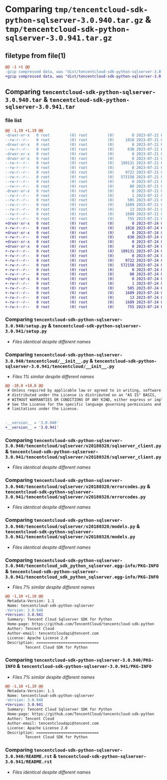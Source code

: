 # Comparing `tmp/tencentcloud-sdk-python-sqlserver-3.0.940.tar.gz` & `tmp/tencentcloud-sdk-python-sqlserver-3.0.941.tar.gz`

## filetype from file(1)

```diff
@@ -1 +1 @@
-gzip compressed data, was "dist/tencentcloud-sdk-python-sqlserver-3.0.940.tar", last modified: Fri Jul 21 00:48:52 2023, max compression
+gzip compressed data, was "dist/tencentcloud-sdk-python-sqlserver-3.0.941.tar", last modified: Mon Jul 24 00:43:05 2023, max compression
```

## Comparing `tencentcloud-sdk-python-sqlserver-3.0.940.tar` & `tencentcloud-sdk-python-sqlserver-3.0.941.tar`

### file list

```diff
@@ -1,19 +1,19 @@
-drwxr-xr-x   0 root         (0) root         (0)        0 2023-07-21 00:48:51.000000 tencentcloud-sdk-python-sqlserver-3.0.940/
--rw-r--r--   0 root         (0) root         (0)     1018 2023-07-21 00:48:51.000000 tencentcloud-sdk-python-sqlserver-3.0.940/setup.py
-drwxr-xr-x   0 root         (0) root         (0)        0 2023-07-21 00:48:51.000000 tencentcloud-sdk-python-sqlserver-3.0.940/tencentcloud/
--rw-r--r--   0 root         (0) root         (0)      630 2023-07-21 00:48:51.000000 tencentcloud-sdk-python-sqlserver-3.0.940/tencentcloud/__init__.py
-drwxr-xr-x   0 root         (0) root         (0)        0 2023-07-21 00:48:51.000000 tencentcloud-sdk-python-sqlserver-3.0.940/tencentcloud/sqlserver/
-drwxr-xr-x   0 root         (0) root         (0)        0 2023-07-21 00:48:51.000000 tencentcloud-sdk-python-sqlserver-3.0.940/tencentcloud/sqlserver/v20180328/
--rw-r--r--   0 root         (0) root         (0)   109131 2023-07-21 00:48:51.000000 tencentcloud-sdk-python-sqlserver-3.0.940/tencentcloud/sqlserver/v20180328/sqlserver_client.py
--rw-r--r--   0 root         (0) root         (0)        0 2023-07-21 00:48:51.000000 tencentcloud-sdk-python-sqlserver-3.0.940/tencentcloud/sqlserver/v20180328/__init__.py
--rw-r--r--   0 root         (0) root         (0)     9722 2023-07-21 00:48:51.000000 tencentcloud-sdk-python-sqlserver-3.0.940/tencentcloud/sqlserver/v20180328/errorcodes.py
--rw-r--r--   0 root         (0) root         (0)   572158 2023-07-21 00:48:51.000000 tencentcloud-sdk-python-sqlserver-3.0.940/tencentcloud/sqlserver/v20180328/models.py
--rw-r--r--   0 root         (0) root         (0)        0 2023-07-21 00:48:51.000000 tencentcloud-sdk-python-sqlserver-3.0.940/tencentcloud/sqlserver/__init__.py
--rw-r--r--   0 root         (0) root         (0)       88 2023-07-21 00:48:51.000000 tencentcloud-sdk-python-sqlserver-3.0.940/setup.cfg
-drwxr-xr-x   0 root         (0) root         (0)        0 2023-07-21 00:48:51.000000 tencentcloud-sdk-python-sqlserver-3.0.940/tencentcloud_sdk_python_sqlserver.egg-info/
--rw-r--r--   0 root         (0) root         (0)        1 2023-07-21 00:48:51.000000 tencentcloud-sdk-python-sqlserver-3.0.940/tencentcloud_sdk_python_sqlserver.egg-info/dependency_links.txt
--rw-r--r--   0 root         (0) root         (0)      505 2023-07-21 00:48:51.000000 tencentcloud-sdk-python-sqlserver-3.0.940/tencentcloud_sdk_python_sqlserver.egg-info/SOURCES.txt
--rw-r--r--   0 root         (0) root         (0)     1689 2023-07-21 00:48:51.000000 tencentcloud-sdk-python-sqlserver-3.0.940/tencentcloud_sdk_python_sqlserver.egg-info/PKG-INFO
--rw-r--r--   0 root         (0) root         (0)       13 2023-07-21 00:48:51.000000 tencentcloud-sdk-python-sqlserver-3.0.940/tencentcloud_sdk_python_sqlserver.egg-info/top_level.txt
--rw-r--r--   0 root         (0) root         (0)     1689 2023-07-21 00:48:51.000000 tencentcloud-sdk-python-sqlserver-3.0.940/PKG-INFO
--rw-r--r--   0 root         (0) root         (0)      755 2023-07-21 00:48:51.000000 tencentcloud-sdk-python-sqlserver-3.0.940/README.rst
+drwxr-xr-x   0 root         (0) root         (0)        0 2023-07-24 00:43:05.000000 tencentcloud-sdk-python-sqlserver-3.0.941/
+-rw-r--r--   0 root         (0) root         (0)     1018 2023-07-24 00:43:05.000000 tencentcloud-sdk-python-sqlserver-3.0.941/setup.py
+drwxr-xr-x   0 root         (0) root         (0)        0 2023-07-24 00:43:05.000000 tencentcloud-sdk-python-sqlserver-3.0.941/tencentcloud/
+-rw-r--r--   0 root         (0) root         (0)      630 2023-07-24 00:43:05.000000 tencentcloud-sdk-python-sqlserver-3.0.941/tencentcloud/__init__.py
+drwxr-xr-x   0 root         (0) root         (0)        0 2023-07-24 00:43:05.000000 tencentcloud-sdk-python-sqlserver-3.0.941/tencentcloud/sqlserver/
+drwxr-xr-x   0 root         (0) root         (0)        0 2023-07-24 00:43:05.000000 tencentcloud-sdk-python-sqlserver-3.0.941/tencentcloud/sqlserver/v20180328/
+-rw-r--r--   0 root         (0) root         (0)   109131 2023-07-24 00:43:05.000000 tencentcloud-sdk-python-sqlserver-3.0.941/tencentcloud/sqlserver/v20180328/sqlserver_client.py
+-rw-r--r--   0 root         (0) root         (0)        0 2023-07-24 00:43:05.000000 tencentcloud-sdk-python-sqlserver-3.0.941/tencentcloud/sqlserver/v20180328/__init__.py
+-rw-r--r--   0 root         (0) root         (0)     9722 2023-07-24 00:43:05.000000 tencentcloud-sdk-python-sqlserver-3.0.941/tencentcloud/sqlserver/v20180328/errorcodes.py
+-rw-r--r--   0 root         (0) root         (0)   572158 2023-07-24 00:43:05.000000 tencentcloud-sdk-python-sqlserver-3.0.941/tencentcloud/sqlserver/v20180328/models.py
+-rw-r--r--   0 root         (0) root         (0)        0 2023-07-24 00:43:05.000000 tencentcloud-sdk-python-sqlserver-3.0.941/tencentcloud/sqlserver/__init__.py
+-rw-r--r--   0 root         (0) root         (0)       88 2023-07-24 00:43:05.000000 tencentcloud-sdk-python-sqlserver-3.0.941/setup.cfg
+drwxr-xr-x   0 root         (0) root         (0)        0 2023-07-24 00:43:05.000000 tencentcloud-sdk-python-sqlserver-3.0.941/tencentcloud_sdk_python_sqlserver.egg-info/
+-rw-r--r--   0 root         (0) root         (0)        1 2023-07-24 00:43:05.000000 tencentcloud-sdk-python-sqlserver-3.0.941/tencentcloud_sdk_python_sqlserver.egg-info/dependency_links.txt
+-rw-r--r--   0 root         (0) root         (0)      505 2023-07-24 00:43:05.000000 tencentcloud-sdk-python-sqlserver-3.0.941/tencentcloud_sdk_python_sqlserver.egg-info/SOURCES.txt
+-rw-r--r--   0 root         (0) root         (0)     1689 2023-07-24 00:43:05.000000 tencentcloud-sdk-python-sqlserver-3.0.941/tencentcloud_sdk_python_sqlserver.egg-info/PKG-INFO
+-rw-r--r--   0 root         (0) root         (0)       13 2023-07-24 00:43:05.000000 tencentcloud-sdk-python-sqlserver-3.0.941/tencentcloud_sdk_python_sqlserver.egg-info/top_level.txt
+-rw-r--r--   0 root         (0) root         (0)     1689 2023-07-24 00:43:05.000000 tencentcloud-sdk-python-sqlserver-3.0.941/PKG-INFO
+-rw-r--r--   0 root         (0) root         (0)      755 2023-07-24 00:43:05.000000 tencentcloud-sdk-python-sqlserver-3.0.941/README.rst
```

### Comparing `tencentcloud-sdk-python-sqlserver-3.0.940/setup.py` & `tencentcloud-sdk-python-sqlserver-3.0.941/setup.py`

 * *Files identical despite different names*

### Comparing `tencentcloud-sdk-python-sqlserver-3.0.940/tencentcloud/__init__.py` & `tencentcloud-sdk-python-sqlserver-3.0.941/tencentcloud/__init__.py`

 * *Files 1% similar despite different names*

```diff
@@ -10,8 +10,8 @@
 # Unless required by applicable law or agreed to in writing, software
 # distributed under the License is distributed on an "AS IS" BASIS,
 # WITHOUT WARRANTIES OR CONDITIONS OF ANY KIND, either express or implied.
 # See the License for the specific language governing permissions and
 # limitations under the License.
 
 
-__version__ = '3.0.940'
+__version__ = '3.0.941'
```

### Comparing `tencentcloud-sdk-python-sqlserver-3.0.940/tencentcloud/sqlserver/v20180328/sqlserver_client.py` & `tencentcloud-sdk-python-sqlserver-3.0.941/tencentcloud/sqlserver/v20180328/sqlserver_client.py`

 * *Files identical despite different names*

### Comparing `tencentcloud-sdk-python-sqlserver-3.0.940/tencentcloud/sqlserver/v20180328/errorcodes.py` & `tencentcloud-sdk-python-sqlserver-3.0.941/tencentcloud/sqlserver/v20180328/errorcodes.py`

 * *Files identical despite different names*

### Comparing `tencentcloud-sdk-python-sqlserver-3.0.940/tencentcloud/sqlserver/v20180328/models.py` & `tencentcloud-sdk-python-sqlserver-3.0.941/tencentcloud/sqlserver/v20180328/models.py`

 * *Files identical despite different names*

### Comparing `tencentcloud-sdk-python-sqlserver-3.0.940/tencentcloud_sdk_python_sqlserver.egg-info/PKG-INFO` & `tencentcloud-sdk-python-sqlserver-3.0.941/tencentcloud_sdk_python_sqlserver.egg-info/PKG-INFO`

 * *Files 7% similar despite different names*

```diff
@@ -1,10 +1,10 @@
 Metadata-Version: 1.1
 Name: tencentcloud-sdk-python-sqlserver
-Version: 3.0.940
+Version: 3.0.941
 Summary: Tencent Cloud Sqlserver SDK for Python
 Home-page: https://github.com/TencentCloud/tencentcloud-sdk-python
 Author: Tencent Cloud
 Author-email: tencentcloudapi@tencent.com
 License: Apache License 2.0
 Description: ============================
         Tencent Cloud SDK for Python
```

### Comparing `tencentcloud-sdk-python-sqlserver-3.0.940/PKG-INFO` & `tencentcloud-sdk-python-sqlserver-3.0.941/PKG-INFO`

 * *Files 7% similar despite different names*

```diff
@@ -1,10 +1,10 @@
 Metadata-Version: 1.1
 Name: tencentcloud-sdk-python-sqlserver
-Version: 3.0.940
+Version: 3.0.941
 Summary: Tencent Cloud Sqlserver SDK for Python
 Home-page: https://github.com/TencentCloud/tencentcloud-sdk-python
 Author: Tencent Cloud
 Author-email: tencentcloudapi@tencent.com
 License: Apache License 2.0
 Description: ============================
         Tencent Cloud SDK for Python
```

### Comparing `tencentcloud-sdk-python-sqlserver-3.0.940/README.rst` & `tencentcloud-sdk-python-sqlserver-3.0.941/README.rst`

 * *Files identical despite different names*

